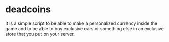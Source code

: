 # deadcoins
It is a simple script to be able to make a personalized currency inside the game and to be able to buy exclusive cars or something else in an exclusive store that you put on your server.
